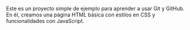 Este es un proyecto simple de ejemplo para aprender a usar Git y GitHub. 
En él, creamos una página HTML básica con estilos en CSS y funcionalidades con JavaScript.
